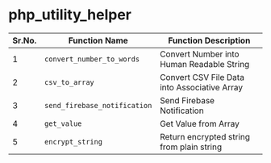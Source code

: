 # php_utility_helper

| Sr.No. | Function Name                | Function Description                         |
| ------ | ---------------------------- | -------------------------------------------- |
| 1      | `convert_number_to_words`    | Convert Number into Human Readable String    |
| 2      | `csv_to_array`               | Convert CSV File Data into Associative Array |
| 3      | `send_firebase_notification` | Send Firebase Notification                   |
| 4      | `get_value`                  | Get Value from Array                         |
| 5      | `encrypt_string`             | Return encrypted string from plain string    |
